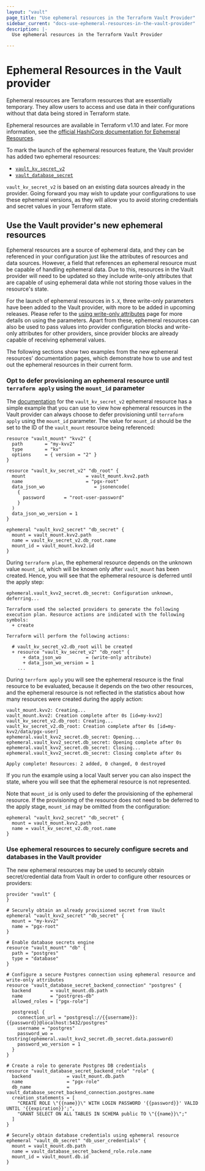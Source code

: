 ```yaml
---
layout: "vault"
page_title: "Use ephemeral resources in the Terraform Vault Provider"
sidebar_current: "docs-use-ephemeral-resources-in-the-vault-provider"
description: |-
  Use ephemeral resources in the Terraform Vault Provider

---
```


# Ephemeral Resources in the Vault provider

Ephemeral resources are Terraform resources that are essentially temporary. They allow users to access
and use data in their configurations without that data being stored in Terraform state.

Ephemeral resources are available in Terraform v1.10 and later. For more information, see the 
[official HashiCorp documentation for Ephemeral Resources](https://developer.hashicorp.com/terraform/language/resources/ephemeral).

To mark the launch of the ephemeral resources feature, the Vault provider has added two ephemeral resources:
- [`vault_kv_secret_v2`](https://registry.terraform.io/providers/hashicorp/vault/latest/docs/ephemeral-resources/kv_secret_v2)
- [`vault_database_secret`](https://registry.terraform.io/providers/hashicorp/vault/latest/docs/ephemeral-resources/database_secret)

`vault_kv_secret_v2` is based on an existing data sources already in the provider. Going forward
you may wish to update your configurations to use these ephemeral versions, as they will allow you
to avoid storing credentials and secret values in your Terraform state.

## Use the Vault provider's new ephemeral resources

Ephemeral resources are a source of ephemeral data, and they can be referenced in your
configuration just like the attributes of resources and data sources. However, a field that
references an ephemeral resource must be capable of handling ephemeral data. Due to this, resources
in the Vault provider will need to be updated so they include write-only attributes that are
capable of using ephemeral data while not storing those values in the resource's state.

For the launch of ephemeral resources in `5.X`, three write-only parameters have been added to the Vault provider,
with more to be added in upcoming releases. Please refer to the [using write-only attributes](https://registry.terraform.io/providers/hashicorp/vault/latest/docs/guides/using_write_only_attributes)
page for more details on using the parameters. Apart from these, ephemeral resources can also be used
to pass values into provider configuration blocks and write-only attributes for other providers, since
provider blocks are already capable of receiving ephemeral values.

The following sections show two examples from the new ephemeral resources' documentation pages, which demonstrate
how to use and test out the ephemeral resources in their current form.


### Opt to defer provisioning an ephemeral resource until `terraform apply` using the `mount_id` parameter

The [documentation](https://registry.terraform.io/providers/hashicorp/vault/latest/docs/ephemeral-resources/kv_secret_v2)
for the `vault_kv_secret_v2` ephemeral resource has a simple example that you can use to view how ephemeral resources
in the Vault provider can always choose to defer provisioning until `terraform apply` using the `mount_id` parameter.
The value for `mount_id` should be the set to the ID of the `vault_mount` resource being referenced:

```hcl
resource "vault_mount" "kvv2" {
  path        = "my-kvv2"
  type        = "kv"
  options     = { version = "2" }
}

resource "vault_kv_secret_v2" "db_root" {
  mount                      = vault_mount.kvv2.path
  name                       = "pgx-root"
  data_json_wo                  = jsonencode(
    {
      password       = "root-user-password"
    }
  )
  data_json_wo_version = 1
}

ephemeral "vault_kvv2_secret" "db_secret" {
  mount = vault_mount.kvv2.path
  name = vault_kv_secret_v2.db_root.name
  mount_id = vault_mount.kvv2.id
}
```

During `terraform plan`, the ephemeral resource depends on the unknown value `mount_id`, which will
be known only after `vault_mount` has been created. Hence, you will see that the ephemeral resource
is deferred until the apply step:

```
ephemeral.vault_kvv2_secret.db_secret: Configuration unknown, deferring...

Terraform used the selected providers to generate the following execution plan. Resource actions are indicated with the following symbols:
  + create

Terraform will perform the following actions:

  # vault_kv_secret_v2.db_root will be created
  + resource "vault_kv_secret_v2" "db_root" {
      + data_json_wo         = (write-only attribute)
      + data_json_wo_version = 1
    ...
```

During `terrform apply` you will see the ephemeral resource is the final resource to be evaluated, because
it depends on the two other resources, and the ephemeral resource is not reflected in the statistics
about how many resources were created during the apply action:

```
vault_mount.kvv2: Creating...
vault_mount.kvv2: Creation complete after 0s [id=my-kvv2]
vault_kv_secret_v2.db_root: Creating...
vault_kv_secret_v2.db_root: Creation complete after 0s [id=my-kvv2/data/pgx-user]
ephemeral.vault_kvv2_secret.db_secret: Opening...
ephemeral.vault_kvv2_secret.db_secret: Opening complete after 0s
ephemeral.vault_kvv2_secret.db_secret: Closing...
ephemeral.vault_kvv2_secret.db_secret: Closing complete after 0s

Apply complete! Resources: 2 added, 0 changed, 0 destroyed
```

If you run the example using a local Vault server you can also inspect the state, where you will
see that the ephemeral resource is not represented.

Note that `mount_id` is only used to defer the provisioning of the ephemeral resource. 
If the provisioning of the resource does not need to be deferred to the apply stage, `mount_id` may
be omitted from the configuration:

```hcl
ephemeral "vault_kvv2_secret" "db_secret" {
  mount = vault_mount.kvv2.path
  name = vault_kv_secret_v2.db_root.name
}
```


### Use ephemeral resources to securely configure secrets and databases in the Vault provider

The new ephemeral resources may be used to securely obtain secret/credential data from Vault
in order to configure other resources or providers:

```hcl
provider "vault" {
}

# Securely obtain an already provisioned secret from Vault
ephemeral "vault_kvv2_secret" "db_secret" {
  mount = "my-kvv2"
  name = "pgx-root"
}

# Enable database secrets engine
resource "vault_mount" "db" {
  path = "postgres"
  type = "database"
}

# Configure a secure Postgres connection using ephemeral resource and write-only attributes
resource "vault_database_secret_backend_connection" "postgres" {
  backend       = vault_mount.db.path
  name          = "postrgres-db"
  allowed_roles = ["pgx-role"]

  postgresql {
    connection_url = "postgresql://{{username}}:{{password}}@localhost:5432/postgres"
    username = "postgres"
    password_wo = tostring(ephemeral.vault_kvv2_secret.db_secret.data.password)
    password_wo_version = 1
  }
}

# Create a role to generate Postgres DB credentials
resource "vault_database_secret_backend_role" "role" {
  backend             = vault_mount.db.path
  name                = "pgx-role"
  db_name             = vault_database_secret_backend_connection.postgres.name
  creation_statements = [
    "CREATE ROLE \"{{name}}\" WITH LOGIN PASSWORD '{{password}}' VALID UNTIL '{{expiration}}';",
    "GRANT SELECT ON ALL TABLES IN SCHEMA public TO \"{{name}}\";"
  ]
}

# Securely obtain database credentials using ephemeral resource
ephemeral "vault_db_secret" "db_user_credentials" {
  mount = vault_mount.db.path
  name = vault_database_secret_backend_role.role.name
  mount_id = vault_mount.db.id
}
```